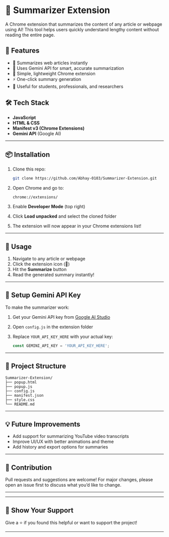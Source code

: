 # 🧠 Summarizer Extension

A Chrome extension that summarizes the content of any article or webpage using AI! This tool helps users quickly understand lengthy content without reading the entire page.


## 🚀 Features

* 📝 Summarizes web articles instantly
* 🧠 Uses Gemini API for smart, accurate summarization
* 🧩 Simple, lightweight Chrome extension
* ⚡ One-click summary generation
* 🎯 Useful for students, professionals, and researchers
  

## 🛠️ Tech Stack

* **JavaScript**
* **HTML & CSS**
* **Manifest v3 (Chrome Extensions)**
* **Gemini API** (Google AI)

---

## 📦 Installation

1. Clone this repo:

   ```bash
   git clone https://github.com/Abhay-0103/Summarizer-Extension.git
   ```

2. Open Chrome and go to:

   ```
   chrome://extensions/
   ```

3. Enable **Developer Mode** (top right)

4. Click **Load unpacked** and select the cloned folder

5. The extension will now appear in your Chrome extensions list!

---

## 🧪 Usage

1. Navigate to any article or webpage
2. Click the extension icon (🧠)
3. Hit the **Summarize** button
4. Read the generated summary instantly!

---

## 🔐 Setup Gemini API Key

To make the summarizer work:

1. Get your Gemini API key from [Google AI Studio](https://makersuite.google.com/app/apikey)
2. Open `config.js` in the extension folder
3. Replace `YOUR_API_KEY_HERE` with your actual key:

   ```js
   const GEMINI_API_KEY = 'YOUR_API_KEY_HERE';
   ```

---

## 📁 Project Structure

```
Summarizer-Extension/
├── popup.html
├── popup.js
├── config.js
├── manifest.json
├── style.css
└── README.md
```

---

## 💡 Future Improvements

* Add support for summarizing YouTube video transcripts
* Improve UI/UX with better animations and theme
* Add history and export options for summaries

---

## 🤝 Contribution

Pull requests and suggestions are welcome!
For major changes, please open an issue first to discuss what you’d like to change.

---

---

## 🌟 Show Your Support

Give a ⭐ if you found this helpful or want to support the project!

---
